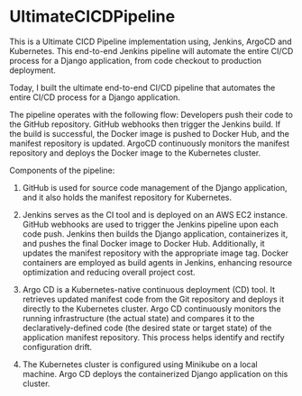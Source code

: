 # UltimateCICDPipeline
This is a Ultimate CICD Pipeline implementation using, Jenkins, ArgoCD and Kubernetes.
This end-to-end Jenkins pipeline will automate the entire CI/CD process for a Django application, from code checkout to production deployment.





Today, I built the ultimate end-to-end CI/CD pipeline that automates the entire CI/CD process for a Django application.

The pipeline operates with the following flow: Developers push their code to the GitHub repository. GitHub webhooks then trigger the Jenkins build. If the build is successful, the Docker image is pushed to Docker Hub, and the manifest repository is updated. ArgoCD continuously monitors the manifest repository and deploys the Docker image to the Kubernetes cluster.

Components of the pipeline:

1. GitHub is used for source code management of the Django application, and it also holds the manifest repository for Kubernetes.

2. Jenkins serves as the CI tool and is deployed on an AWS EC2 instance. GitHub webhooks are used to trigger the Jenkins pipeline upon each code push. Jenkins then builds the Django application, containerizes it, and pushes the final Docker image to Docker Hub. Additionally, it updates the manifest repository with the appropriate image tag. Docker containers are employed as build agents in Jenkins, enhancing resource optimization and reducing overall project cost.

3. Argo CD is a Kubernetes-native continuous deployment (CD) tool. It retrieves updated manifest code from the Git repository and deploys it directly to the Kubernetes cluster. Argo CD continuously monitors the running infrastructure (the actual state) and compares it to the declaratively-defined code (the desired state or target state) of the application manifest repository. This process helps identify and rectify configuration drift.

4. The Kubernetes cluster is configured using Minikube on a local machine. Argo CD deploys the containerized Django application on this cluster.
